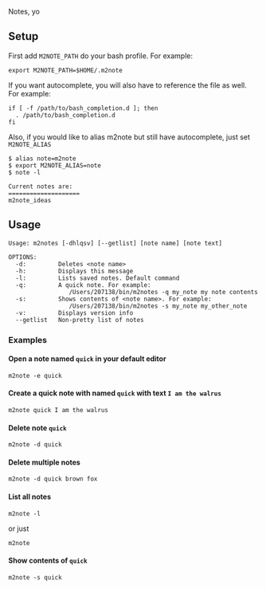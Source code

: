 Notes, yo

## Setup
First add `M2NOTE_PATH` do your bash profile. For example:
```
export M2NOTE_PATH=$HOME/.m2note
```

If you want autocomplete, you will also have to reference the file as well. For example:
```
if [ -f /path/to/bash_completion.d ]; then
  . /path/to/bash_completion.d
fi
```

Also, if you would like to alias m2note but still have autocomplete, just set `M2NOTE_ALIAS`
```
$ alias note=m2note
$ export M2NOTE_ALIAS=note
$ note -l

Current notes are:
====================
m2note_ideas
```

## Usage
```
Usage: m2notes [-dhlqsv] [--getlist] [note name] [note text]

OPTIONS:
  -d:         Deletes <note name>
  -h:         Displays this message
  -l:         Lists saved notes. Default command
  -q:         A quick note. For example:
                 /Users/207138/bin/m2notes -q my_note my note contents
  -s:         Shows contents of <note name>. For example:
                 /Users/207138/bin/m2notes -s my_note my_other_note
  -v:         Displays version info
  --getlist   Non-pretty list of notes
```

### Examples
#### Open a note named `quick` in your default editor 
```
m2note -e quick
```

#### Create a quick note with named `quick` with text `I am the walrus`
```
m2note quick I am the walrus
```

#### Delete note `quick`

```
m2note -d quick
```

#### Delete multiple notes

```
m2note -d quick brown fox
```

#### List all notes
```
m2note -l
```
or just
```
m2note
```

#### Show contents of `quick`
```
m2note -s quick
```
